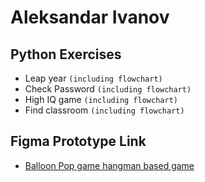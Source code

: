 # Aleksandar Ivanov

## Python Exercises
- Leap year `(including flowchart)`
- Check Password `(including flowchart)`
- High IQ game `(including flowchart)`
- Find classroom `(including flowchart)`


## Figma Prototype Link
  - [Balloon Pop game hangman based game ](https://www.figma.com/design/2EufmOP4LE7qMmvk8iLZlY/Balloon-popping?node-id=0-1&m=dev&t=YU7T9nV9wyq3CDWL-1)
